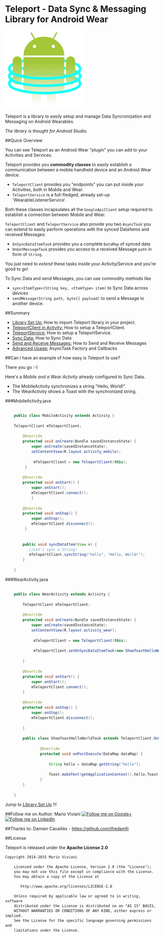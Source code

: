 # Teleport - Data Sync & Messaging Library for Android Wear

![Screen](/doc/images/teleport_256.png)

Teleport is a library to easily setup and manage Data Syncronization and Messaging on Android Wearables.

*The library is thought for Android Studio.*



##Quick Overview

You can see Teleport as an Android Wear "plugin" you can add to your Activities and Services.

Teleport provides you **commodity classes** to easily establish a communication between a mobile handheld device and an Android Wear device.

*  `TeleportClient` provides you "endpoints" you can put inside your Activities, both in Mobile and Wear.
*  `TeleportService` is a full-fledged, already set-up 'WearableListenerService'. 

Both these classes incapsulates all the `GoogleApiClient` setup required to establish a connection between Mobile and Wear.

`TeleportClient` and `TeleportService` also provide you two `AsyncTask` you can extend to easily perform operations with the synced DataItems and received Messages:

* `OnSyncDataItemTask` provides you a complete `DataMap` of synced data
* `OnGetMessageTask` provides you access to a received Message `path` in form of `String`.

You just need to *extend* these tasks inside your Activity/Service and you're good to go!

To Sync Data and send Messages, you can use commodity methods like

* `sync<ItemType>(String key, <ItemType> item)` to Sync Data across devices
* `sendMessage(String path, byte[] payload)` to send a Message to another device.

##Summary

* [Library Set Up:](/doc/SETUP.md) How to import Teleport library in your project.
* [TeleportClient in Activity:](/doc/TELEPORTCLIENT.md) How to setup a TeleportClient.
* [TeleportService:](/doc/TELEPORTSERVICE.md) How to setup a TeleportService.
* [Sync Data:](/doc/SYNCDATA.md) How to Sync Data
* [Send and Receive Messages:](/doc/MESSAGE.md) How to Send and Receive Messages
* [Advanced Usage:](/doc/ADVANCEDUSAGE.md) AsyncTask Factory and Callbacks

##Can I have an example of how easy is Teleport to use?

There you go :-) 

Here's a *Mobile and a Wear Activity* already configured to Sync Data. 

* The MobileActivity synchronizes a string "Hello, World!".
* The WearActivity shows a Toast with the synchronized string.

###MobileActivity.java   
```java
    
    public class MobileActivity extends Activity {

    TeleportClient mTeleportClient;
    
        @Override
        protected void onCreate(Bundle savedInstanceState) {
            super.onCreate(savedInstanceState);
            setContentView(R.layout.activity_mobile);

             mTeleportClient = new TeleportClient(this);         
         }

        @Override
        protected void onStart() {
            super.onStart();
            mTeleportClient.connect();
            }

        @Override
        protected void onStop() {
            super.onStop();
            mTeleportClient.disconnect();
         }
    
  
        public void syncDataItem(View v) {                   
           //Let's sync a String!
           mTeleportClient.syncString("hello", "Hello, World!");   
        }
        
    }
```
    
###WearActivity.java
    
```java

    public class WearActivity extends Activity {
    
        TeleportClient mTeleportClient;
        
        @Override
        protected void onCreate(Bundle savedInstanceState) {
            super.onCreate(savedInstanceState);
            setContentView(R.layout.activity_wear);
    
             mTeleportClient = new TeleportClient(this);
             
             mTeleportClient.setOnSyncDataItemTask(new ShowToastHelloWorldTask());
             
        }
    
        @Override
        protected void onStart() {
            super.onStart();
            mTeleportClient.connect();
        }
    
        @Override
        protected void onStop() {
            super.onStop();
            mTeleportClient.disconnect();
    
        }
    
        public class ShowToastHelloWorldTask extends TeleportClient.OnSyncDataItemTask {
        
                @Override
                protected void onPostExecute(DataMap dataMap) {
        
                    String hello = dataMap.getString("hello");   
        
                    Toast.makeText(getApplicationContext(),hello,Toast.LENGTH_SHORT).show();
                }
        }
            
    }
```
    
Jump to [Library Set Up](/doc/SETUP.md) !!!

##Follow me on
Author: Mario Viviani
<a href="https://plus.google.com/+MarioViviani/posts">
  <img alt="Follow me on Google+"
       src="https://github.com/Mariuxtheone/Teleport/raw/master/doc/images/googleplus64.png" />
</a>
<a href="https://it.linkedin.com/pub/mario-viviani/45/b96/a59/">
  <img alt="Follow me on LinkedIn"
       src="https://github.com/Mariuxtheone/Teleport/raw/master/doc/images/linkedin64.png" />
</a>

##Thanks to:
Damien Cavaillès - https://github.com/thedamfr


##License

Teleport is released under the **Apache License 2.0**

    Copyright 2014-2015 Mario Viviani
    
        Licensed under the Apache License, Version 2.0 (the "License");
        you may not use this file except in compliance with the License.
        You may obtain a copy of the License at
    
           http://www.apache.org/licenses/LICENSE-2.0
    
        Unless required by applicable law or agreed to in writing, software
        distributed under the License is distributed on an "AS IS" BASIS,
        WITHOUT WARRANTIES OR CONDITIONS OF ANY KIND, either express or implied.
        See the License for the specific language governing permissions and
        limitations under the License.



